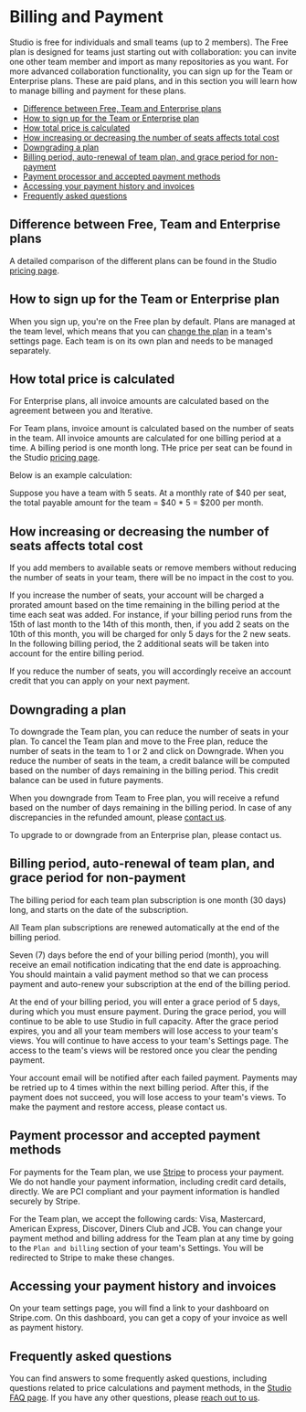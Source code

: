 # Billing and Payment

Studio is free for individuals and small teams (up to 2 members). The Free plan
is designed for teams just starting out with collaboration: you can invite one
other team member and import as many repositories as you want. For more advanced
collaboration functionality, you can sign up for the Team or Enterprise plans.
These are paid plans, and in this section you will learn how to manage billing
and payment for these plans.

- [Difference between Free, Team and Enterprise plans](#difference-between-free-team-and-enterprise-plans)
- [How to sign up for the Team or Enterprise plan](#how-to-sign-up-for-the-team-or-enterprise-plan)
- [How total price is calculated](#how-total-price-is-calculated)
- [How increasing or decreasing the number of seats affects total cost](#how-increasing-or-decreasing-the-number-of-seats-affects-total-cost)
- [Downgrading a plan](#downgrading-a-plan)
- [Billing period, auto-renewal of team plan, and grace period for non-payment](#billing-period-auto-renewal-of-team-plan-and-grace-period-for-non-payment)
- [Payment processor and accepted payment methods](#payment-processor-and-accepted-payment-methods)
- [Accessing your payment history and invoices](#accessing-your-payment-history-and-invoices)
- [Frequently asked questions](#frequently-asked-questions)

## Difference between Free, Team and Enterprise plans

A detailed comparison of the different plans can be found in the Studio
[pricing page](https://studio.iterative.ai/#pricing).

## How to sign up for the Team or Enterprise plan

When you sign up, you're on the Free plan by default. Plans are managed at the
team level, which means that you can
[change the plan](/doc/studio/change-team-plan-or-size#change-team-plan) in a
team's settings page. Each team is on its own plan and needs to be managed
separately.

## How total price is calculated

For Enterprise plans, all invoice amounts are calculated based on the agreement
between you and Iterative.

For Team plans, invoice amount is calculated based on the number of seats in the
team. All invoice amounts are calculated for one billing period at a time. A
billing period is one month long. THe price per seat can be found in the Studio
[pricing page](https://studio.iterative.ai/#pricing).

Below is an example calculation:

Suppose you have a team with 5 seats. At a monthly rate of $40 per seat, the
total payable amount for the team = $40 \* 5 = $200 per month.

## How increasing or decreasing the number of seats affects total cost

If you add members to available seats or remove members without reducing the
number of seats in your team, there will be no impact in the cost to you.

If you increase the number of seats, your account will be charged a prorated
amount based on the time remaining in the billing period at the time each seat
was added. For instance, if your billing period runs from the 15th of last month
to the 14th of this month, then, if you add 2 seats on the 10th of this month,
you will be charged for only 5 days for the 2 new seats. In the following
billing period, the 2 additional seats will be taken into account for the entire
billing period.

If you reduce the number of seats, you will accordingly receive an account
credit that you can apply on your next payment.

## Downgrading a plan

To downgrade the Team plan, you can reduce the number of seats in your plan. To
cancel the Team plan and move to the Free plan, reduce the number of seats in
the team to 1 or 2 and click on Downgrade. When you reduce the number of seats
in the team, a credit balance will be computed based on the number of days
remaining in the billing period. This credit balance can be used in future
payments.

When you downgrade from Team to Free plan, you will receive a refund based on
the number of days remaining in the billing period. In case of any discrepancies
in the refunded amount, please [contact us](mailto:support@iterative.ai).

To upgrade to or downgrade from an Enterprise plan, please contact us.

## Billing period, auto-renewal of team plan, and grace period for non-payment

The billing period for each team plan subscription is one month (30 days) long,
and starts on the date of the subscription.

All Team plan subscriptions are renewed automatically at the end of the billing
period.

Seven (7) days before the end of your billing period (month), you will receive
an email notification indicating that the end date is approaching. You should
maintain a valid payment method so that we can process payment and auto-renew
your subscription at the end of the billing period.

At the end of your billing period, you will enter a grace period of 5 days,
during which you must ensure payment. During the grace period, you will continue
to be able to use Studio in full capacity. After the grace period expires, you
and all your team members will lose access to your team's views. You will
continue to have access to your team's Settings page. The access to the team's
views will be restored once you clear the pending payment.

Your account email will be notified after each failed payment. Payments may be
retried up to 4 times within the next billing period. After this, if the payment
does not succeed, you will lose access to your team's views. To make the payment
and restore access, please contact us.

## Payment processor and accepted payment methods

For payments for the Team plan, we use [Stripe](https://stripe.com/) to process
your payment. We do not handle your payment information, including credit card
details, directly. We are PCI compliant and your payment information is handled
securely by Stripe.

For the Team plan, we accept the following cards: Visa, Mastercard, American
Express, Discover, Diners Club and JCB. You can change your payment method and
billing address for the Team plan at any time by going to the `Plan and billing`
section of your team's Settings. You will be redirected to Stripe to make these
changes.

## Accessing your payment history and invoices

On your team settings page, you will find a link to your dashboard on
Stripe.com. On this dashboard, you can get a copy of your invoice as well as
payment history.

## Frequently asked questions

You can find answers to some frequently asked questions, including questions
related to price calculations and payment methods, in the
[Studio FAQ page](https://studio.iterative.ai/faq). If you have any other
questions, please [reach out to us](/doc/studio/troubleshooting#support).
